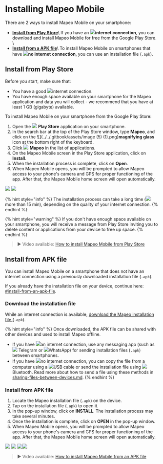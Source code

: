 # Installing Mapeo Mobile

There are 2 ways to install Mapeo Mobile on your smartphone:

* [**Install from Play Store**](installing-mapeo-mobile.md#install-from-play-store)\ If you have an ![](../../.gitbook/assets/Internet\_connection.png)**internet connection**, you can download and install Mapeo Mobile for free from the Google Play Store. \
* [**Install from a APK file**](installing-mapeo-mobile.md#install-from-apk-file)\ To install Mapeo Mobile on smartphones that have ![](../../.gitbook/assets/no\_internet\_connection.png)**no internet** **connection**, you can use an installation file (`.apk`).

## Install from Play Store

Before you start, make sure that:

* You have a good ![](../../.gitbook/assets/Internet\_connection.png)internet connection.&#x20;
* You have enough space available on your smartphone for the Mapeo application and data you will collect - we recommend that you have at least 1 GB (gigabyte) <mark style="color:red;"></mark> available.&#x20;

To install Mapeo Mobile on your smartphone from the Google Play Store:

1. Open the ![](https://lh5.googleusercontent.com/12JKLq6v4NOosOrMWed5oh6WPYPge3hcwt2nwsmC1Bdq4AUQoQWTqN9Z2T2sgzRBxmjKjDb4nB40Xv3mH3U5TxH88r4BKnj\_p25ERgOKOYGEYNby3VLvSWnWjYKn2w) **Play Store** application on your smartphone.
2. In the search bar at the top of the Play Store window, type **Mapeo**, and click on the ![](../../.gitbook/assets/image (5) (1).png)**magnifying glass** icon at the bottom right of the keyboard.
3. Click ![](../../.gitbook/assets/Mapeo\_Mobile.png) **Mapeo** in the list of applications.
4. On the Mapeo Mobile screen in the Play Store application, click on **Install**.
5. When the installation process is complete, click on **Open**.
6. When Mapeo Mobile opens, you will be prompted to allow Mapeo access to your phone's camera and GPS for proper functioning of the app. After that, the Mapeo Mobile home screen will open automatically.

![](../../.gitbook/assets/Play\_Store\_Install\_Mapeo.jpg) ![](../../.gitbook/assets/Mm\_accept\_camera\_permissions.jpg)

{% hint style="info" %}
The installation process can take a long time (![](../../.gitbook/assets/watch\_time.png)more than 15 min), depending on the quality of your internet connection.
{% endhint %}

{% hint style="warning" %}
If you don't have enough space available on your smartphone, you will receive a message from Play Store inviting you to delete content or applications from your device to free up space.
{% endhint %}

> ▶ Video available: [How to install Mapeo Mobile from Play Store](https://www.youtube.com/watch?v=-2EYN4pimXk)

## Install from APK file

You can install Mapeo Mobile on a smartphone that does not have an internet connection using a previously downloaded installation file (`.apk`).&#x20;

If you already have the installation file on your device, continue here: [#install-from-an-apk-file](installing-mapeo-mobile.md#install-from-an-apk-file "mention").&#x20;

### Download the installation file

While an internet connection is available, [download the Mapeo installation file ](https://www.digital-democracy.org/mapeo/latest/android)(`.apk`).&#x20;

{% hint style="info" %}
Once downloaded, the APK file can be shared with other devices and used to install Mapeo offline.

* If you have ![](../../.gitbook/assets/Internet\_connection.png)an internet connection, use any messaging app (such as ![](../../.gitbook/assets/Telegram-logo.png) Telegram or ![](../../.gitbook/assets/Whatsapp\_icon.png)WhatsApp) for sending installation files (`.apk`) between smartphones.
* If you have ![](../../.gitbook/assets/no\_internet\_connection.png)no internet connection, you can copy the file from a computer using a ![](../../.gitbook/assets/USB\_cable.png)USB cable or send the installation file using ![](../../.gitbook/assets/bluetooth.jpg) Bluetooth. Read more about how to send a file using these methods in [sharing-files-between-devices.md](../troubleshooting/sharing-files-between-devices.md "mention").
{% endhint %}

### Install from APK file

1. Locate the Mapeo installation file (`.apk`) on the device.
2. Tap on the installation file (`.apk`) to open it.
3. In the pop-up window, click on **INSTALL**. The installation process may take several minutes.
4. Once the installation is complete, click on **OPEN** in the pop-up window.
5. When Mapeo Mobile opens, you will be prompted to allow Mapeo access to your phone's camera and GPS for proper functioning of the app. After that, the Mapeo Mobile home screen will open automatically.

&#x20;![](../../.gitbook/assets/Download\_Mm\_APK\_from\_Telegram\_.jpg) ![](../../.gitbook/assets/Mm\_Install\_APK\_select\_Install.jpg) ![](../../.gitbook/assets/Mm\_Post\_install\_APK\_open\_Mapeo.jpg)![](../../.gitbook/assets/Mm\_accept\_camera\_permissions.jpg)

> ▶ Video available: [How to install Mapeo Mobile from an APK file](https://www.youtube.com/watch?v=eMJW1Hx3xQg)
